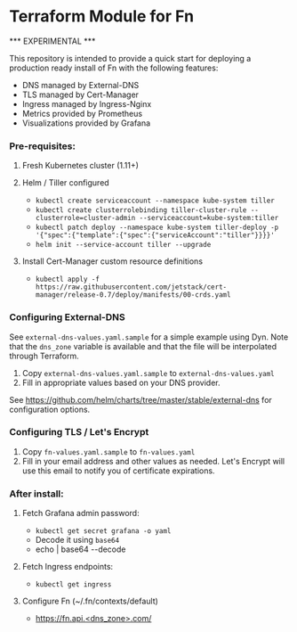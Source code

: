# Terraform Module for Fn

*** EXPERIMENTAL ***

This repository is intended to provide a quick start for deploying a production ready install of Fn
with the following features:

* DNS managed by External-DNS
* TLS managed by Cert-Manager
* Ingress managed by Ingress-Nginx
* Metrics provided by Prometheus
* Visualizations provided by Grafana

### Pre-requisites:

1. Fresh Kubernetes cluster (1.11+)

1. Helm / Tiller configured
    * `kubectl create serviceaccount --namespace kube-system tiller`
    * `kubectl create clusterrolebinding tiller-cluster-rule --clusterrole=cluster-admin --serviceaccount=kube-system:tiller`
    * `kubectl patch deploy --namespace kube-system tiller-deploy -p '{"spec":{"template":{"spec":{"serviceAccount":"tiller"}}}}'`
    * `helm init --service-account tiller --upgrade`

1. Install Cert-Manager custom resource definitions
    * `kubectl apply -f https://raw.githubusercontent.com/jetstack/cert-manager/release-0.7/deploy/manifests/00-crds.yaml`

### Configuring External-DNS

See `external-dns-values.yaml.sample` for a simple example using Dyn.  Note that the `dns_zone` variable is available 
and that the file will be interpolated through Terraform.

1. Copy `external-dns-values.yaml.sample` to `external-dns-values.yaml`
1. Fill in appropriate values based on your DNS provider.

See https://github.com/helm/charts/tree/master/stable/external-dns for configuration options.

### Configuring TLS / Let's Encrypt

1. Copy `fn-values.yaml.sample` to `fn-values.yaml`
1. Fill in your email address and other values as needed.  Let's Encrypt will use this email to notify you of certificate expirations.

### After install:

1. Fetch Grafana admin password:
    * `kubectl get secret grafana -o yaml`
    * Decode it using `base64`
    * echo <encoded bits from kubectl output> | base64 --decode

1. Fetch Ingress endpoints:
    * `kubectl get ingress`

1. Configure Fn (~/.fn/contexts/default)
    * https://fn.api.<dns_zone>.com/